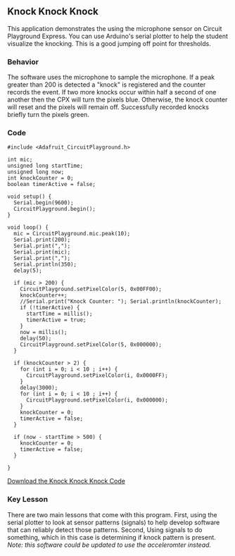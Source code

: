 ## Knock Knock Knock

This application demonstrates the using the microphone sensor on Circuit Playground Express. You can use Arduino's serial plotter to help the student visualize the knocking. This is a good jumping off point for thresholds.

### Behavior

The software uses the microphone to sample the microphone. If a peak greater than 200 is detected a "knock" is registered and the counter records the event. If two more knocks occur within half a second of one another then the CPX will turn the pixels blue. Otherwise, the knock counter will reset and the pixels will remain off. Successfully recorded knocks briefly turn the pixels green.

### Code

~~~~
#include <Adafruit_CircuitPlayground.h>

int mic;
unsigned long startTime;
unsigned long now;
int knockCounter = 0;
boolean timerActive = false;

void setup() {
  Serial.begin(9600);
  CircuitPlayground.begin();
}

void loop() {
  mic = CircuitPlayground.mic.peak(10);
  Serial.print(200);
  Serial.print(",");
  Serial.print(mic);
  Serial.print(",");
  Serial.println(350);
  delay(5);

  if (mic > 200) {
    CircuitPlayground.setPixelColor(5, 0x00FF00);
    knockCounter++;
    //Serial.print("Knock Counter: "); Serial.println(knockCounter);
    if (!timerActive) {
      startTime = millis();
      timerActive = true;
    }
    now = millis();
    delay(50);
    CircuitPlayground.setPixelColor(5, 0x000000);
  }

  if (knockCounter > 2) {
    for (int i = 0; i < 10 ; i++) {
      CircuitPlayground.setPixelColor(i, 0x0000FF);
    }
    delay(3000);
    for (int i = 0; i < 10 ; i++) {
      CircuitPlayground.setPixelColor(i, 0x000000);
    }
    knockCounter = 0;
    timerActive = false;
  }

  if (now - startTime > 500) {
    knockCounter = 0;
    timerActive = false;
  }

}
~~~~

[Download the Knock Knock Knock Code](KnockKnockKnock.ino)

### Key Lesson

There are two main lessons that come with this program. First, using the serial plotter to look at sensor patterns (signals) to help develop software that can reliably detect those patterns. Second, Using signals to do something, which in this case is determining if knock pattern is present. *Note: this software could be updated to use the acceleromter instead.*
